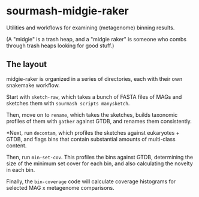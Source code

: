 # sourmash-midgie-raker

Utilities and workflows for examining (metagenome) binning results.

(A "midgie" is a trash heap, and a "midgie raker" is someone who combs
through trash heaps looking for good stuff.)

## The layout

midgie-raker is organized in a series of directories, each with their own
snakemake workflow.

Start with `sketch-raw`, which takes a bunch of FASTA files of MAGs
and sketches them with `sourmash scripts manysketch`.

Then, move on to `rename`, which takes the sketches, builds taxonomic
profiles of them with `gather` against GTDB, and renames them consistently.

*Next, run `decontam`, which profiles the sketches against eukaryotes + GTDB,
and flags bins that contain substantial amounts of multi-class content.

Then, run `min-set-cov`. This profiles the bins against GTDB,
determining the size of the minimum set cover for each bin, and also
calculating the novelty in each bin.

Finally, the `bin-coverage` code will calculate coverage histograms
for selected MAG x metagenome comparisons.
